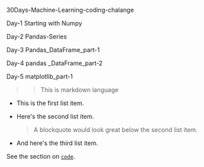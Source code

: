 30Days-Machine-Learning-coding-chalange

Day-1 Starting with Numpy

Day-2 Pandas-Series

Day-3 Pandas_DataFrame_part-1

Day-4 pandas _DataFrame_part-2

 Day-5 matplotlib_part-1

>> This is markdown language

* This is the first list item.
* Here's the second list item.

    > A blockquote would look great below the second list item.

* And here's the third list item.

See the section on [`code`](#code).
